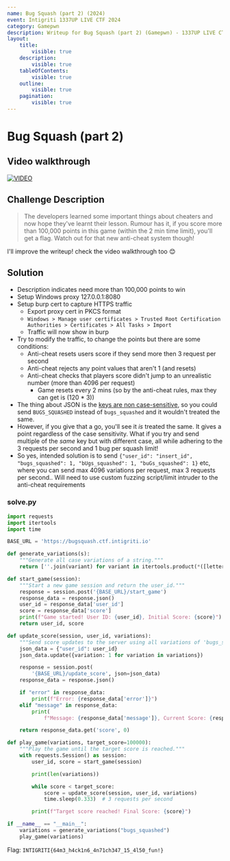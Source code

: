 ```yaml
---
name: Bug Squash (part 2) (2024)
event: Intigriti 1337UP LIVE CTF 2024
category: Gamepwn
description: Writeup for Bug Squash (part 2) (Gamepwn) - 1337UP LIVE CTF (2024) 💜
layout:
    title:
        visible: true
    description:
        visible: true
    tableOfContents:
        visible: true
    outline:
        visible: true
    pagination:
        visible: true
---
```


# Bug Squash (part 2)

## Video walkthrough

[![VIDEO](https://img.youtube.com/vi/dEA68Aa0V-s/0.jpg)](https://youtu.be/dEA68Aa0V-s "Bypassing Server-side Anti-Cheat Protections")

## Challenge Description

> The developers learned some important things about cheaters and now hope they've learnt their lesson. Rumour has it, if you score more than 100,000 points in this game (within the 2 min time limit), you'll get a flag. Watch out for that new anti-cheat system though!

I'll improve the writeup! check the video walkthrough too 😊

## Solution

-   Description indicates need more than 100,000 points to win
-   Setup Windows proxy 127.0.0.1:8080
-   Setup burp cert to capture HTTPS traffic
    -   Export proxy cert in PKCS format
    -   `Windows > Manage user certificates > Trusted Root Certification Authorities > Certificates > All Tasks > Import`
    -   Traffic will now show in burp
-   Try to modify the traffic, to change the points but there are some conditions:
    -   Anti-cheat resets users score if they send more then 3 request per second
    -   Anti-cheat rejects any point values that aren't 1 (and resets)
    -   Anti-cheat checks that players score didn't jump to an unrealistic number (more than 4096 per request)
        -   Game resets every 2 mins (so by the anti-cheat rules, max they can get is (120 \* 3))
-   The thing about JSON is the [keys are non case-sensitive](https://www.quora.com/Is-JSON-case-sensitive), so you could send `BUGS_SQUASHED` instead of `bugs_squashed` and it wouldn't treated the same.
-   However, if you give that a go, you'll see it _is_ treated the same. It gives a point regardless of the case sensitivity. What if you try and send multiple of the _same_ key but with different case, all while adhering to the 3 requests per second and 1 bug per squash limit!
-   So yes, intended solution is to send `{"user_id": "insert_id", "bugs_squashed": 1, "bUgs_squashed": 1, "buGs_squashed": 1}` etc, where you can send max 4096 variations per request, max 3 requests per second.. Will need to use custom fuzzing script/limit intruder to the anti-cheat requirements

### solve.py

```python
import requests
import itertools
import time

BASE_URL = 'https://bugsquash.ctf.intigriti.io'

def generate_variations(s):
    """Generate all case variations of a string."""
    return [''.join(variant) for variant in itertools.product(*([letter.lower(), letter.upper()] for letter in s))]

def start_game(session):
    """Start a new game session and return the user_id."""
    response = session.post('{BASE_URL}/start_game')
    response_data = response.json()
    user_id = response_data['user_id']
    score = response_data['score']
    print(f"Game started! User ID: {user_id}, Initial Score: {score}")
    return user_id, score

def update_score(session, user_id, variations):
    """Send score updates to the server using all variations of 'bugs_squashed'."""
    json_data = {"user_id": user_id}
    json_data.update({variation: 1 for variation in variations})

    response = session.post(
        '{BASE_URL}/update_score', json=json_data)
    response_data = response.json()

    if "error" in response_data:
        print(f"Error: {response_data['error']}")
    elif "message" in response_data:
        print(
            f"Message: {response_data['message']}, Current Score: {response_data['score']}")

    return response_data.get('score', 0)

def play_game(variations, target_score=100000):
    """Play the game until the target score is reached."""
    with requests.Session() as session:
        user_id, score = start_game(session)

        print(len(variations))

        while score < target_score:
            score = update_score(session, user_id, variations)
            time.sleep(0.333)  # 3 requests per second

        print(f"Target score reached! Final Score: {score}")

if __name__ == "__main__":
    variations = generate_variations("bugs_squashed")
    play_game(variations)
```

Flag: `INTIGRITI{64m3_h4ck1n6_4n71ch347_15_4l50_fun!}`
